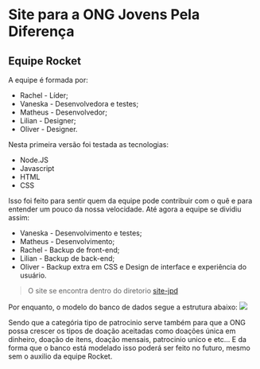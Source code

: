 # Site para a ONG Jovens Pela Diferença

## Equipe Rocket
A equipe é formada por:
* Rachel - Líder;
* Vaneska - Desenvolvedora e testes;
* Matheus - Desenvolvedor;
* Lilian - Designer;
* Oliver - Designer.

Nesta primeira versão foi testada as tecnologias:
* Node.JS
* Javascript
* HTML
* CSS

Isso foi feito para sentir quem da equipe pode contribuir com o quê e para entender um pouco da nossa velocidade. Até agora a equipe se dividiu assim:
* Vaneska - Desenvolvimento e testes;
* Matheus - Desenvolvimento;
* Rachel - Backup de front-end;
* Lilian - Backup de back-end;
* Oliver - Backup extra em CSS e Design de interface e experiência do usuário.

> O site se encontra dentro do diretorio [site-jpd](https://github.com/VaneskaSousa/site-jpd/tree/main/site_JPD)

Por enquanto, o modelo do banco de dados segue a estrutura abaixo:
![](https://github.com/VaneskaSousa/site-jpd/blob/main/images_rd/model_img.png)

Sendo que a categória tipo de patrocinio serve também para que a ONG possa crescer os tipos de doação aceitadas como doações única em dinheiro, doação de itens, doação mensais, patrocinio unico e etc... E da forma que o banco está modelado isso poderá ser feito no futuro, mesmo sem o auxilio da equipe Rocket. 
